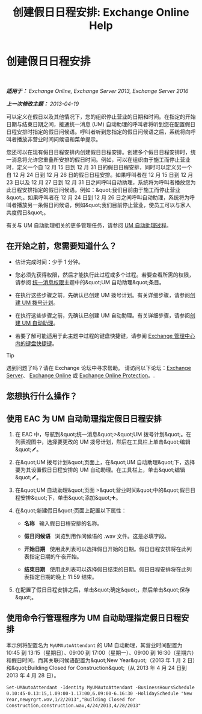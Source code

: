 ﻿---
title: '创建假日日程安排: Exchange Online Help'
TOCTitle: 创建假日日程安排
ms:assetid: 0c5c51e4-5b51-451b-ab93-2cebf644dc96
ms:mtpsurl: https://technet.microsoft.com/zh-cn/library/Bb266921(v=EXCHG.150)
ms:contentKeyID: 50489979
ms.date: 05/23/2018
mtps_version: v=EXCHG.150
ms.translationtype: MT
---

# 创建假日日程安排

 

_**适用于：** Exchange Online, Exchange Server 2013, Exchange Server 2016_

_**上一次修改主题：** 2013-04-19_

可以定义在假日以及其他情况下，您的组织停止营业的日期和时间。在指定的开始日期与结束日期之间，接通统一消息 (UM) 自动助理的呼叫者将听到您在配置假日日程安排时指定的假日问候语。呼叫者听到您指定的假日问候语之后，系统将向呼叫者播放非营业时间问候语和菜单提示。

您还可以在现有假日日程安排内创建假日日程安排。创建多个假日日程安排时，统一消息将允许您重叠所安排的假日时间。例如，可以在组织由于施工而停止营业时，定义一个自 12 月 15 日到 12 月 31 日的假日日程安排，同时可以定义另一个自 12 月 24 日到 12 月 26 日的假日日程安排。如果呼叫者在 12 月 15 日到 12 月 23 日以及 12 月 27 日到 12 月 31 日之间呼叫自动助理，系统将为呼叫者播放您为此日程安排指定的假日问候语。例如：\&quot;我们目前由于施工而停止营业\&quot;。如果呼叫者在 12 月 24 日到 12 月 26 日之间呼叫自动助理，系统将为呼叫者播放另一条假日问候语，例如\&quot;我们目前停止营业，使员工可以与家人共度假日\&quot;。

有关与 UM 自动助理相关的更多管理任务，请参阅 [UM 自动助理过程](um-auto-attendant-procedures-exchange-2013-help.md)。

## 在开始之前，您需要知道什么？

  - 估计完成时间：少于 1 分钟。

  - 您必须先获得权限，然后才能执行此过程或多个过程。若要查看所需的权限，请参阅 [统一消息权限](unified-messaging-permissions-exchange-2013-help.md)主题中的\&quot;UM 自动助理\&quot;条目。

  - 在执行这些步骤之前，先确认已创建 UM 拨号计划。有关详细步骤，请参阅[创建 UM 拨号计划](create-a-um-dial-plan-exchange-2013-help.md)。

  - 在执行这些步骤之前，先确认已创建 UM 自动助理。有关详细步骤，请参阅[创建 UM 自动助理](create-a-um-auto-attendant-exchange-2013-help.md)。

  - 若要了解可能适用于此主题中过程的键盘快捷键，请参阅 [Exchange 管理中心内的键盘快捷键](keyboard-shortcuts-in-the-exchange-admin-center-exchange-online-protection-help.md)。

> [!tip]
> 遇到问题了吗？请在 Exchange 论坛中寻求帮助。 请访问以下论坛：<a href="https://go.microsoft.com/fwlink/p/?linkid=60612">Exchange Server</a>、 <a href="https://go.microsoft.com/fwlink/p/?linkid=267542">Exchange Online</a> 或 <a href="https://go.microsoft.com/fwlink/p/?linkid=285351">Exchange Online Protection</a>。.


## 您想执行什么操作？

## 使用 EAC 为 UM 自动助理指定假日日程安排

1.  在 EAC 中，导航到\&quot;统一消息\&quot;\>\&quot;UM 拨号计划\&quot;。在列表视图中，选择要更改的 UM 拨号计划，然后在工具栏上单击\&quot;编辑\&quot;![编辑图标](images/Bb124582.6f53ccb2-1f13-4c02-bea0-30690e6ea71d(EXCHG.150).gif "编辑图标")。

2.  在\&quot;UM 拨号计划\&quot;页面上，在\&quot;UM 自动助理\&quot;下，选择要为其设置假日日程安排的 UM 自动助理。在工具栏上，单击\&quot;编辑\&quot;![编辑图标](images/Bb124582.6f53ccb2-1f13-4c02-bea0-30690e6ea71d(EXCHG.150).gif "编辑图标")。

3.  在\&quot;UM 自动助理\&quot;页面 \>\&quot;营业时间\&quot;中的\&quot;假日日程安排\&quot;下，单击\&quot;添加\&quot;![添加图标](images/JJ218640.c1e75329-d6d7-4073-a27d-498590bbb558(EXCHG.150).gif "添加图标")。

4.  在\&quot;新建假日\&quot;页面上配置以下属性：
    
      - **名称**   输入假日日程安排的名称。
    
      - **假日问候语**   浏览到用作问候语的 .wav 文件。这是必填字段。
    
      - **开始日期**   使用此列表可以选择假日开始的日期。假日日程安排将在此列表指定日期的午夜开始。
    
      - **结束日期**   使用此列表可以选择假日结束的日期。假日日程安排将在此列表指定日期的晚上 11:59 结束。

5.  在配置了假日日程安排之后，单击\&quot;确定\&quot;，然后单击\&quot;保存\&quot;。

## 使用命令行管理程序为 UM 自动助理指定假日日程安排

本示例将配置名为 `MyUMAutoAttendant` 的 UM 自动助理，其营业时间配置为 10:45 到 13:15（星期日）、09:00 到 17:00（星期一）、09:00 到 16:30（星期六）和假日时间，而其关联问候语配置为\&quot;New Year\&quot;（2013 年 1 月 2 日）和\&quot;Building Closed for Construction\&quot;（从 2013 年 4 月 24 日到 2013 年 4 月 28 日）。

    Set-UMAutoAttendant -Identity MyUMAutoAttendant -BusinessHoursSchedule 0.10:45-0.13:15,1.09:00-1.17:00,6.09:00-6.16:30 -HolidaySchedule "New Year,newyrgrt.wav,1/2/2013","Building Closed for Construction,construction.wav,4/24/2013,4/28/2013"

